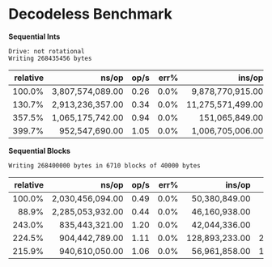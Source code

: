 # Decodeless Benchmark


**Sequential Ints**

```
Drive: not rotational
Writing 268435456 bytes
```

| relative |               ns/op |                op/s |    err% |          ins/op |         bra/op |   miss% |     total | benchmark
|---------:|--------------------:|--------------------:|--------:|----------------:|---------------:|--------:|----------:|:----------
|   100.0% |    3,807,574,089.00 |                0.26 |    0.0% |9,878,770,915.00 |2,083,194,312.00 |    0.0% |      3.81 | `fwrite`
|   130.7% |    2,913,236,357.00 |                0.34 |    0.0% |11,275,571,499.00 |2,349,106,506.00 |    0.0% |      2.91 | `ofstream`
|   357.5% |    1,065,175,742.00 |                0.94 |    0.0% |  151,065,849.00 |  16,844,738.00 |    0.4% |      1.07 | `mmap`
|   399.7% |      952,547,690.00 |                1.05 |    0.0% |1,006,705,006.00 | 134,285,501.00 |    0.0% |      0.95 | `writer`

**Sequential Blocks**

```
Writing 268400000 bytes in 6710 blocks of 40000 bytes
```

| relative |               ns/op |                op/s |    err% |          ins/op |         bra/op |   miss% |     total | benchmark
|---------:|--------------------:|--------------------:|--------:|----------------:|---------------:|--------:|----------:|:----------
|   100.0% |    2,030,456,094.00 |                0.49 |    0.0% |   50,380,849.00 |   9,910,293.00 |    1.2% |      2.03 | `fwrite`
|    88.9% |    2,285,053,932.00 |                0.44 |    0.0% |   46,160,938.00 |   9,260,434.00 |    0.7% |      2.29 | `ofstream`
|   243.0% |      835,443,321.00 |                1.20 |    0.0% |   42,044,336.00 |   8,460,670.00 |    0.9% |      0.84 | `mmap`
|   224.5% |      904,442,789.00 |                1.11 |    0.0% |  128,893,233.00 |  25,832,743.00 |    0.3% |      0.90 | `writer::createArray(copy)`
|   215.9% |      940,610,050.00 |                1.06 |    0.0% |   56,961,858.00 |  10,614,392.00 |    0.8% |      0.94 | `std::ranges::fill(writer::createArray())`
